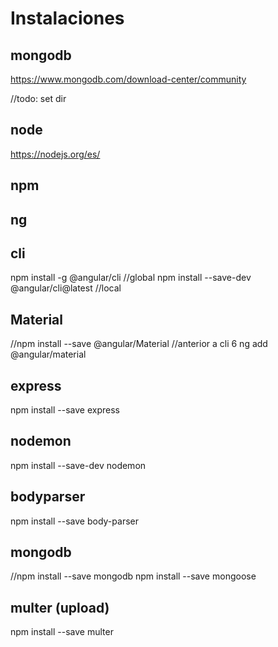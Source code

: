 
# Instalaciones
## mongodb
https://www.mongodb.com/download-center/community

//todo: set dir

## node
https://nodejs.org/es/

## npm

## ng


## cli
npm install -g @angular/cli                 //global
npm install --save-dev @angular/cli@latest  //local

## Material
//npm install --save @angular/Material      //anterior a cli 6
ng add @angular/material


## express

npm install --save express


## nodemon

npm install --save-dev nodemon


## bodyparser

npm install --save body-parser


## mongodb

//npm install --save mongodb
npm install --save mongoose

## multer (upload)
npm install --save multer
